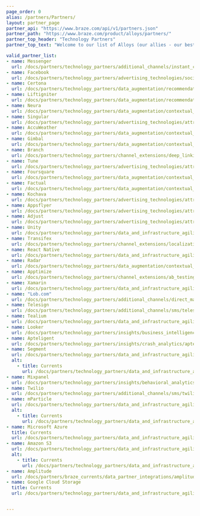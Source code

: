 ```yaml
---
page_order: 0
alias: /partners/Partners/
layout: partner_page
partner_api: "https://www.braze.com/api/v1/partners.json"
partner_path: "https://www.braze.com/product/alloys/partners/"
partner_top_header: "Technology Partners"
partner_top_text: "Welcome to our list of Alloys (our allies - our best buds - our partners)! Use it to explore the technical documentation that will help implement Technology Partners into your Braze SDK. If you're using Braze Currents, check out that documentation <a href='/docs/partners/braze_currents/about/'>here</a>."

valid_partner_list:
- name: Messenger
  url: /docs/partners/technology_partners/additional_channels/instant_chat/messenger/
- name: Facebook
  url: /docs/partners/technology_partners/advertising_technologies/social/facebook/
- name: Certona
  url: /docs/partners/technology_partners/data_augmentation/recommendation/certona/
- name: Liftigniter
  url: /docs/partners/technology_partners/data_augmentation/recommendation/liftigniter/
- name: Neura
  url: /docs/partners/technology_partners/data_augmentation/contextual_location/neura/
- name: Singular
  url: /docs/partners/technology_partners/advertising_technologies/attribution/singular/
- name: AccuWeather
  url: /docs/partners/technology_partners/data_augmentation/contextual_location/accuweather/
- name: Gimbal
  url: /docs/partners/technology_partners/data_augmentation/contextual_location/gimbal/
- name: Branch
  url: /docs/partners/technology_partners/channel_extensions/deep_linking/branch_for_deeplinking/
- name: Tune
  url: /docs/partners/technology_partners/advertising_technologies/attribution/tune/
- name: Foursquare
  url: /docs/partners/technology_partners/data_augmentation/contextual_location/foursquare/
- name: Factual
  url: /docs/partners/technology_partners/data_augmentation/contextual_location/factual/
- name: Kochava
  url: /docs/partners/technology_partners/advertising_technologies/attribution/kochava/
- name: Appsflyer
  url: /docs/partners/technology_partners/advertising_technologies/attribution/appsflyer/
- name: Adjust
  url: /docs/partners/technology_partners/advertising_technologies/attribution/adjust/
- name: Unity
  url: /docs/partners/technology_partners/data_and_infrastructure_agility/wrapper_sdks/unity/
- name: Transifex
  url: /docs/partners/technology_partners/channel_extensions/localization/transifex/
- name: React Native
  url: /docs/partners/technology_partners/data_and_infrastructure_agility/wrapper_sdks/react_native/
- name: Radar
  url: /docs/partners/technology_partners/data_augmentation/contextual_location/radar/
- name: Apptimize
  url: /docs/partners/technology_partners/channel_extensions/ab_testing/apptimize/
- name: Xamarin
  url: /docs/partners/technology_partners/data_and_infrastructure_agility/wrapper_sdks/xamarin/
- name: "Lob.com"
  url: /docs/partners/technology_partners/additional_channels/direct_mail/lob/
- name: Telesign
  url: /docs/partners/technology_partners/additional_channels/sms/telesign/
- name: Tealium
  url: /docs/partners/technology_partners/data_and_infrastructure_agility/customer_data_platform/tealium/
- name: Looker
  url: /docs/partners/technology_partners/insights/business_intelligence/looker/
- name: Apteligent
  url: /docs/partners/technology_partners/insights/crash_analytics/apteligent/
- name: Segment
  url: /docs/partners/technology_partners/data_and_infrastructure_agility/customer_data_platform/segment/
  alt:
    - title: Currents
      url: /docs/partners/technology_partners/data_and_infrastructure_agility/customer_data_platform/segment_for_currents/
- name: Mixpanel
  url: /docs/partners/technology_partners/insights/behavioral_analytics/mixpanel_for_currents/
- name: Twilio
  url: /docs/partners/technology_partners/additional_channels/sms/twilio/
- name: mParticle
  url: /docs/partners/technology_partners/data_and_infrastructure_agility/customer_data_platform/mparticle/
  alt:
    - title: Currents
      url: /docs/partners/technology_partners/data_and_infrastructure_agility/customer_data_platform/mparticle_for_currents/
- name: Microsoft Azure
  title: Currents
  url: /docs/partners/technology_partners/data_and_infrastructure_agility/data_warehouses/microsoft_azure_blob_storage_for_currents/
- name: Amazon S3
  url: /docs/partners/technology_partners/data_and_infrastructure_agility/data_warehouses/amazon_s3/
  alt:
    - title: Currents
      url: /docs/partners/technology_partners/data_and_infrastructure_agility/data_warehouses/amazon_s3_for_currents/
- name: Amplitude
  url: /docs/partners/braze_currents/data_partner_integrations/amplitude/about/
- name: Google Cloud Storage
  title: Currents
  url: /docs/partners/technology_partners/data_and_infrastructure_agility/data_warehouses/google_cloud_storage_for_currents/


---
```

